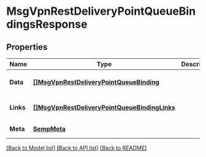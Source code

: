 # MsgVpnRestDeliveryPointQueueBindingsResponse

## Properties
Name | Type | Description | Notes
------------ | ------------- | ------------- | -------------
**Data** | [**[]MsgVpnRestDeliveryPointQueueBinding**](MsgVpnRestDeliveryPointQueueBinding.md) |  | [optional] [default to null]
**Links** | [**[]MsgVpnRestDeliveryPointQueueBindingLinks**](MsgVpnRestDeliveryPointQueueBindingLinks.md) |  | [optional] [default to null]
**Meta** | [**SempMeta**](SempMeta.md) |  | [default to null]

[[Back to Model list]](../README.md#documentation-for-models) [[Back to API list]](../README.md#documentation-for-api-endpoints) [[Back to README]](../README.md)


